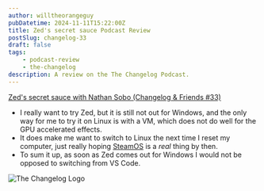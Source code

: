 ```yaml
---
author: willtheorangeguy
pubDatetime: 2024-11-11T15:22:00Z
title: Zed's secret sauce Podcast Review
postSlug: changelog-33
draft: false
tags:
    - podcast-review
    - the-changelog
description: A review on the The Changelog Podcast.
---
```


[Zed's secret sauce with Nathan Sobo (Changelog & Friends #33)](https://changelog.com/friends/33)

-   I really want to try Zed, but it is still not out for Windows, and the only way for me to try it on Linux is with a VM, which does not do well for the GPU accelerated effects.
-   It does make me want to switch to Linux the next time I reset my computer, just really hoping [SteamOS](https://store.steampowered.com/steamos) is a *real* thing by then.
-   To sum it up, as soon as Zed comes out for Windows I would not be opposed to switching from VS Code.

![The Changelog Logo](https://is1-ssl.mzstatic.com/image/thumb/Podcasts123/v4/b5/b1/43/b5b14333-7cbe-123d-c444-0204e5d08102/mza_311421542997449775.png/300x300bb.webp)